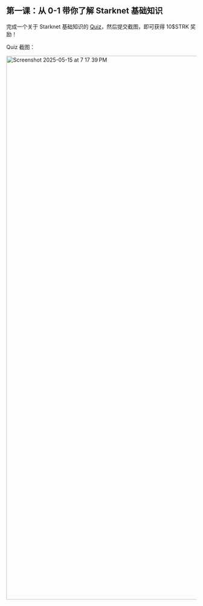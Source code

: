 ## 第一课：从 0-1 带你了解 Starknet 基础知识

完成一个关于 Starknet 基础知识的 [Quiz](https://openbuild.xyz/quiz/2025041601)，然后提交截图，即可获得 10\$STRK 奖励！

Quiz 截图： 

<img width="1440" alt="Screenshot 2025-05-15 at 7 17 39 PM" src="https://github.com/user-attachments/assets/7bccdafe-1409-4810-8831-cf3f7d899b62" />


